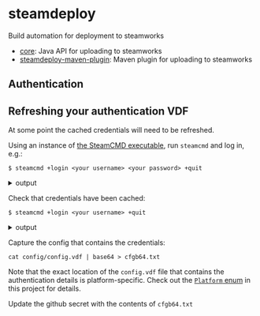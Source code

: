 # steamdeploy

Build automation for deployment to steamworks

 * [core](core): Java API for uploading to steamworks
 * [steamdeploy-maven-plugin](steamdeploy-maven-plugin): Maven plugin for uploading to steamworks

## Authentication

## Refreshing your authentication VDF

At some point the cached credentials will need to be refreshed.

Using an instance of [the SteamCMD executable](https://developer.valvesoftware.com/wiki/SteamCMD), run `steamcmd` and log in, e.g.:

```
$ steamcmd +login <your username> <your password> +quit
```

<details>
<summary>output</summary>

```
Redirecting stderr to 'C:\Users\This PC\Documents\steamcmd\logs\stderr.txt'
Logging directory: 'C:\Users\This PC\Documents\steamcmd/logs'
[  0%] Checking for available updates...
[----] Verifying installation...
Steam Console Client (c) Valve Corporation - version 1757650979
-- type 'quit' to exit --
Loading Steam API...OK
Logging in using username/password.
Logging in user '<your username>' [U:1:0] to Steam Public...
This computer has not been authenticated for your account using Steam Guard.
Please check your email for the message from Steam, and enter the Steam Guard
 code from that message.
You can also enter this code at any time using 'set_steam_guard_code'
 at the console.
Steam Guard code:<the guard code>
OK
Waiting for client config...OK
Waiting for user info...OK
Unloading Steam API...OK
```

</details>

Check that credentials have been cached:
```
$ steamcmd +login <your username> +quit
```

<details>
<summary>output</summary>

```
Redirecting stderr to 'C:\Users\This PC\Documents\steamcmd\logs\stderr.txt'
Logging directory: 'C:\Users\This PC\Documents\steamcmd/logs'
[  0%] Checking for available updates...
[----] Verifying installation...
Steam Console Client (c) Valve Corporation - version 1757650979
-- type 'quit' to exit --
Loading Steam API...OK
Logging in using cached credentials.
Logging in user '<your username>' [U:1:828553312] to Steam Public...OK
Waiting for client config...OK
Waiting for user info...OK
Unloading Steam API...OK
```

</details>

Capture the config that contains the credentials:
```
cat config/config.vdf | base64 > cfgb64.txt
```
Note that the exact location of the `config.vdf` file that contains the authentication details is platform-specific.
Check out the [`Platform` enum](core/src/main/java/dev/flowty/steamdeploy/Platform.java) in this project for details.

Update the github secret with the contents of `cfgb64.txt`
